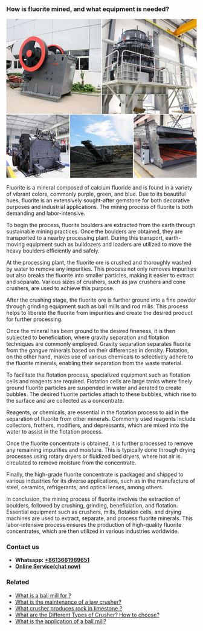 <h3>How is fluorite mined, and what equipment is needed?</h3><img src='1701743035.jpg' alt=''><p>Fluorite is a mineral composed of calcium fluoride and is found in a variety of vibrant colors, commonly purple, green, and blue. Due to its beautiful hues, fluorite is an extensively sought-after gemstone for both decorative purposes and industrial applications. The mining process of fluorite is both demanding and labor-intensive.</p><p>To begin the process, fluorite boulders are extracted from the earth through sustainable mining practices. Once the boulders are obtained, they are transported to a nearby processing plant. During this transport, earth-moving equipment such as bulldozers and loaders are utilized to move the heavy boulders efficiently and safely.</p><p>At the processing plant, the fluorite ore is crushed and thoroughly washed by water to remove any impurities. This process not only removes impurities but also breaks the fluorite into smaller particles, making it easier to extract and separate. Various sizes of crushers, such as jaw crushers and cone crushers, are used to achieve this purpose.</p><p>After the crushing stage, the fluorite ore is further ground into a fine powder through grinding equipment such as ball mills and rod mills. This process helps to liberate the fluorite from impurities and create the desired product for further processing.</p><p>Once the mineral has been ground to the desired fineness, it is then subjected to beneficiation, where gravity separation and flotation techniques are commonly employed. Gravity separation separates fluorite from the gangue minerals based on their differences in density. Flotation, on the other hand, makes use of various chemicals to selectively adhere to the fluorite minerals, enabling their separation from the waste material.</p><p>To facilitate the flotation process, specialized equipment such as flotation cells and reagents are required. Flotation cells are large tanks where finely ground fluorite particles are suspended in water and aerated to create bubbles. The desired fluorite particles attach to these bubbles, which rise to the surface and are collected as a concentrate.</p><p>Reagents, or chemicals, are essential in the flotation process to aid in the separation of fluorite from other minerals. Commonly used reagents include collectors, frothers, modifiers, and depressants, which are mixed into the water to assist in the flotation process.</p><p>Once the fluorite concentrate is obtained, it is further processed to remove any remaining impurities and moisture. This is typically done through drying processes using rotary dryers or fluidized bed dryers, where hot air is circulated to remove moisture from the concentrate.</p><p>Finally, the high-grade fluorite concentrate is packaged and shipped to various industries for its diverse applications, such as in the manufacture of steel, ceramics, refrigerants, and optical lenses, among others.</p><p>In conclusion, the mining process of fluorite involves the extraction of boulders, followed by crushing, grinding, beneficiation, and flotation. Essential equipment such as crushers, mills, flotation cells, and drying machines are used to extract, separate, and process fluorite minerals. This labor-intensive process ensures the production of high-quality fluorite concentrates, which are then utilized in various industries worldwide.</p><h3>Contact us</h3><ul><li><strong>Whatsapp:&nbsp;<a href="https://wa.me/8613661969651">+8613661969651</a></strong></li><li><a href="https://swt.shibang-china.com/?git&amp;zhl&amp;How is fluorite mined and what equipment is needed"><strong>Online Service(chat now)</strong></a></li></ul><h3>Related</h3><ul><li><a href='What is a ball mill for .md'>What is a ball mill for ?</a></li><li><a href='What is the maintenance of a jaw crusher.md'>What is the maintenance of a jaw crusher?</a></li><li><a href='What crusher produces rock in limestone .md'>What crusher produces rock in limestone ?</a></li><li><a href='What are the Different Types of Crusher How to choose.md'>What are the Different Types of Crusher? How to choose?</a></li><li><a href='What is the application of a ball mill.md'>What is the application of a ball mill?</a></li></ul>